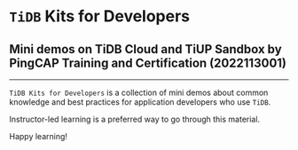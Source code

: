 # `TiDB` Kits for Developers
## Mini demos on TiDB Cloud and TiUP Sandbox by PingCAP Training and Certification (2022113001)
-----------------------------------------------------------------------------------------------
`TiDB Kits for Developers` is a collection of mini demos about common knowledge and best practices for application developers who use `TiDB`.

Instructor-led learning is a preferred way to go through this material.

Happy learning!
